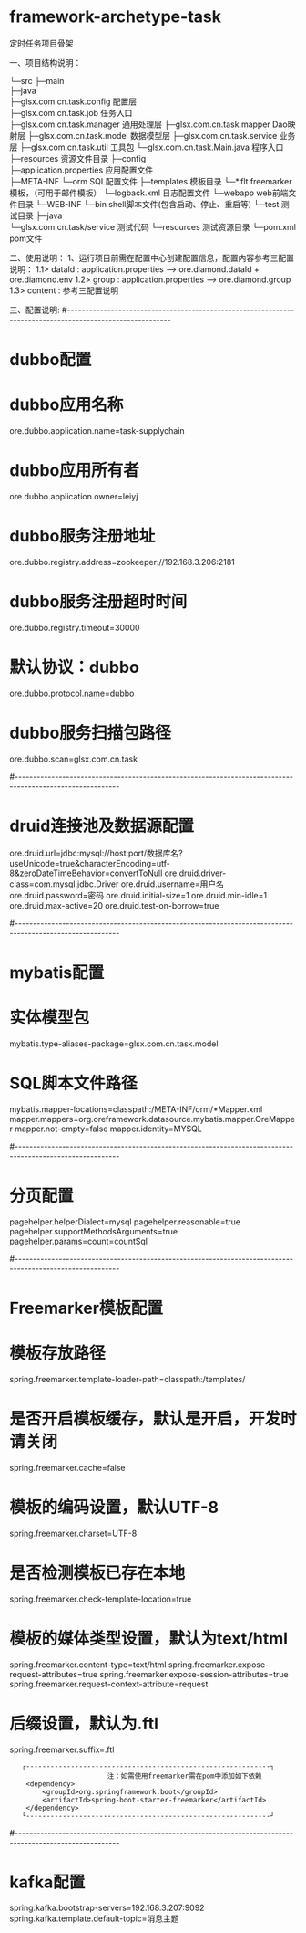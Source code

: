 # framework-archetype-task

定时任务项目骨架

一、项目结构说明：

└─src
    ├─main													
      ├─java	
        ├─glsx.com.cn.task.config                             配置层          
        ├─glsx.com.cn.task.job                                任务入口 										
      	├─glsx.com.cn.task.manager			 				通用处理层
      	├─glsx.com.cn.task.mapper								Dao映射层
      	├─glsx.com.cn.task.model                              数据模型层
      	├─glsx.com.cn.task.service							业务层
      	├─glsx.com.cn.task.util                               工具包
      	└─glsx.com.cn.task.Main.java                          程序入口
      ├─resources										资源文件目录
        ├─config                                        
          ├─application.properties                      应用配置文件  
        ├─META-INF
          └─orm                                         SQL配置文件
      	├─templates      								模板目录
      	  └─*.flt                                       freemarker模板，（可用于邮件模板）
      	└─logback.xml    								日志配置文件
      └─webapp											web前端文件目录
      	└─WEB-INF
      	  └─bin											shell脚本文件(包含启动、停止、重启等)
    └─test												测试目录
	  ├─java							
	  	└─glsx.com.cn.task/service							测试代码
	  └─resources										测试资源目录
└─pom.xml												pom文件

二、使用说明：
	1、运行项目前需在配置中心创建配置信息，配置内容参考三配置说明：
		1.1> dataId  : application.properties --> ore.diamond.dataId + ore.diamond.env 
		1.2> group   : application.properties --> ore.diamond.group 
		1.3> content : 参考三配置说明 
		
三、配置说明:
#----------------------------------------------------------------------------------------------------------
# dubbo配置
# dubbo应用名称
ore.dubbo.application.name=task-supplychain
# dubbo应用所有者
ore.dubbo.application.owner=leiyj
# dubbo服务注册地址
ore.dubbo.registry.address=zookeeper://192.168.3.206:2181
# dubbo服务注册超时时间
ore.dubbo.registry.timeout=30000
# 默认协议：dubbo
ore.dubbo.protocol.name=dubbo
# dubbo服务扫描包路径
ore.dubbo.scan=glsx.com.cn.task

#----------------------------------------------------------------------------------------------------------
# druid连接池及数据源配置
ore.druid.url=jdbc:mysql://host:port/数据库名?useUnicode=true&characterEncoding=utf-8&zeroDateTimeBehavior=convertToNull
ore.druid.driver-class=com.mysql.jdbc.Driver
ore.druid.username=用户名
ore.druid.password=密码
ore.druid.initial-size=1
ore.druid.min-idle=1
ore.druid.max-active=20
ore.druid.test-on-borrow=true

#----------------------------------------------------------------------------------------------------------
# mybatis配置
# 实体模型包
mybatis.type-aliases-package=glsx.com.cn.task.model
# SQL脚本文件路径
mybatis.mapper-locations=classpath:/META-INF/orm/*Mapper.xml
mapper.mappers=org.oreframework.datasource.mybatis.mapper.OreMapper
mapper.not-empty=false
mapper.identity=MYSQL

#----------------------------------------------------------------------------------------------------------
# 分页配置
pagehelper.helperDialect=mysql
pagehelper.reasonable=true
pagehelper.supportMethodsArguments=true
pagehelper.params=count=countSql

#----------------------------------------------------------------------------------------------------------
# Freemarker模板配置
# 模板存放路径
spring.freemarker.template-loader-path=classpath:/templates/
# 是否开启模板缓存，默认是开启，开发时请关闭
spring.freemarker.cache=false
# 模板的编码设置，默认UTF-8
spring.freemarker.charset=UTF-8
# 是否检测模板已存在本地
spring.freemarker.check-template-location=true
# 模板的媒体类型设置，默认为text/html
spring.freemarker.content-type=text/html
spring.freemarker.expose-request-attributes=true
spring.freemarker.expose-session-attributes=true
spring.freemarker.request-context-attribute=request
# 后缀设置，默认为.ftl
spring.freemarker.suffix=.ftl

       ┌------------------------------------------------------------┐
                            注：如需使用freemarker需在pom中添加如下依赖                                                                                                 
        <dependency>
            <groupId>org.springframework.boot</groupId>
            <artifactId>spring-boot-starter-freemarker</artifactId>
        </dependency>
       └------------------------------------------------------------┘

#----------------------------------------------------------------------------------------------------------
# kafka配置
spring.kafka.bootstrap-servers=192.168.3.207:9092
spring.kafka.template.default-topic=消息主题